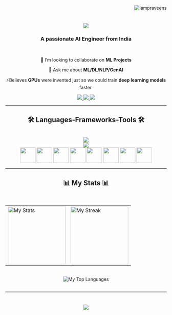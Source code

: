 <p align="right"> <img src="https://komarev.com/ghpvc/?username=iampraveens&label=Visitorss&color=0e75b6&style=flat" alt="iampraveens" /> </p>

<h1 align="center">
  <a href="https://git.io/typing-svg">
    <img src="https://readme-typing-svg.herokuapp.com?font=Righteous&size=35&center=true&vCenter=true&width=500&height=70&duration=4000&lines=Hi+There!+👋;I'm+Praveen!" />
  </a>
</h1>

<h3 align="center"> A passionate AI Engineer from India</h3>

<br/>

<div align="center">
  
 👯 I’m looking to collaborate on **ML Projects**

 💬 Ask me about **ML/DL/NLP/GenAI**

⚡Believes **GPUs** were invented just so we could train **deep learning models** faster.

</div>

<div align="center">
  <a href="mailto:praveensivaprakasham@gmail.com">
    <img src="https://img.shields.io/badge/-Gmail-D14836?style=for-the-badge&logo=gmail&logoColor=white" />
  </a>
  <a href="https://linkedin.com/in/iampraveens" target="_blank">
    <img src="https://img.shields.io/badge/-LinkedIn-0A66C2?style=for-the-badge&logo=linkedin&logoColor=white" target="_blank" />
  </a>
  <a href="https://www.datascienceportfol.io/iampraveens" target="_blank">
    <img src="https://img.shields.io/badge/-Portfolio-24292E?style=for-the-badge&logo=vercel&logoColor=white" target="_blank" />
  </a>
</div>

<hr/>

<h2 align="center"> 🛠️ Languages-Frameworks-Tools 🛠️</h2>

<br/>

<div align="center">
  <img src="https://skillicons.dev/icons?i=python,mysql,postgres,github,aws,vscode" /><br>
  <img src="https://skillicons.dev/icons?i=linux,docker,tensorflow,scikitlearn,flask,fastapi" /><br>
  <img src="https://cdn.brandfetch.io/idGqKHD5xE/theme/dark/symbol.svg?c=1dxbfHSJFAPEGdCLU4o5B" width="48" height="48"/>
  <img src="https://cdn.jsdelivr.net/gh/devicons/devicon/icons/pandas/pandas-original.svg" width="48" height="48"/>
  <img src="https://cdn.jsdelivr.net/gh/devicons/devicon/icons/numpy/numpy-original.svg" width="48" height="48"/>
  <img src="https://cdn.brandfetch.io/idbyoKq4tZ/w/396/h/396/theme/dark/icon.png?c=1dxbfHSJFAPEGdCLU4o5B" width="48" height="48"/>
  <img src="https://avatars.githubusercontent.com/u/22799945?s=200&v=4" width="48" height="48"/>
  <img src="https://user-images.githubusercontent.com/7164864/217935870-c0bc60a3-6fc0-4047-b011-7b4c59488c91.png" width="48" height="48"/>
  <img src="https://cdn.brandfetch.io/idzf7Sjo28/w/400/h/400/theme/dark/icon.jpeg?c=1dxbfHSJFAPEGdCLU4o5B" width="48" height="48"/>
  <img src="https://github.com/user-attachments/assets/eda9a612-ded1-4dad-86d0-f833553b7d64" width="48" height="48"/>
</div>

<hr/>

<div align="center">
  <h2>📊 My Stats 📊</h2>
  <br>
  <table>
    <tr>
      <td>
        <img 
          alt="My Stats" 
          height="180em"
          src="https://github-readme-stats.vercel.app/api?username=iampraveens&show_icons=true&bg_color=000000&title_color=00BFFF&text_color=00BFFF&icon_color=00BFFF&hide_border=true" 
        />
      </td>
      <td>
        <img 
          alt="My Streak" 
          height="180em"
          src="https://streak-stats.demolab.com?user=iampraveens&theme=black-ice&hide_border=true&background=000000&ring=00BFFF&fire=00BFFF&currStreakLabel=00BFFF" 
        />
      </td>
    </tr>
  </table>
  <br>
  <img 
    alt="My Top Languages" 
    src="https://github-readme-stats.vercel.app/api/top-langs/?username=iampraveens&layout=compact&bg_color=000000&title_color=00BFFF&text_color=00BFFF&hide_border=true" 
  />
</div>

</br>
<hr/>

<h1 align="center">
  <a href="https://git.io/typing-svg">
    <img src="https://readme-typing-svg.herokuapp.com?font=Righteous&size=30&center=true&vCenter=true&width=600&height=70&duration=4000&lines=✨+Let's+Connect+✨;Thanks+for+stopping+by+👋;Open+to+Collaboration+🤝;Catch+me+on+LinkedIn+💼" />
  </a>
</h1>

</br>


